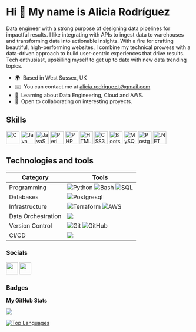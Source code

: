 Hi 👋 My name is Alicia Rodríguez
=================================

Data engineer with a strong purpose of designing data pipelines for impactful results. I like integrating with APIs to ingest data to warehouses and transforming data into actionable insights. With a fire for crafting beautiful, high-performing websites, I combine my technical prowess with a data-driven approach to build user-centric experiences that drive results. Tech enthusiast, upskilling myself to get up to date with new data trending topics.

* 🌍  Based in West Sussex, UK
* ✉️  You can contact me at [alicia.rodriguez.t@gmail.com](mailto:alicia.rodriguez.t@gmail.com)
* 🧠  Learning about Data Engineering, Cloud and AWS.
* 🤝  Open to collaborating on interesting proyects.

## Skills

<p align="left">
<a href="https://docs.microsoft.com/en-us/cpp/?view=msvc-170" target="_blank" rel="noreferrer"><img src="https://raw.githubusercontent.com/danielcranney/readme-generator/main/public/icons/skills/c-colored.svg" width="36" height="36" alt="C" /></a>
<a href="https://www.oracle.com/java/" target="_blank" rel="noreferrer"><img src="https://raw.githubusercontent.com/danielcranney/readme-generator/main/public/icons/skills/java-colored.svg" width="36" height="36" alt="Java" /></a>
<a href="https://developer.mozilla.org/en-US/docs/Web/JavaScript" target="_blank" rel="noreferrer"><img src="https://raw.githubusercontent.com/danielcranney/readme-generator/main/public/icons/skills/javascript-colored.svg" width="36" height="36" alt="JavaScript" /></a>
<a href="https://www.perl.org/" target="_blank" rel="noreferrer"><img src="https://raw.githubusercontent.com/danielcranney/readme-generator/main/public/icons/skills/perl-colored.svg" width="36" height="36" alt="Perl" /></a>
<a href="https://www.php.net/" target="_blank" rel="noreferrer"><img src="https://raw.githubusercontent.com/danielcranney/readme-generator/main/public/icons/skills/php-colored.svg" width="36" height="36" alt="PHP" /></a>
<a href="https://developer.mozilla.org/en-US/docs/Glossary/HTML5" target="_blank" rel="noreferrer"><img src="https://raw.githubusercontent.com/danielcranney/readme-generator/main/public/icons/skills/html5-colored.svg" width="36" height="36" alt="HTML5" /></a>
<a href="https://www.w3.org/TR/CSS/#css" target="_blank" rel="noreferrer"><img src="https://raw.githubusercontent.com/danielcranney/readme-generator/main/public/icons/skills/css3-colored.svg" width="36" height="36" alt="CSS3" /></a>
<a href="https://getbootstrap.com/" target="_blank" rel="noreferrer"><img src="https://raw.githubusercontent.com/danielcranney/readme-generator/main/public/icons/skills/bootstrap-colored.svg" width="36" height="36" alt="Bootstrap" /></a>
<a href="https://www.mysql.com/" target="_blank" rel="noreferrer"><img src="https://raw.githubusercontent.com/danielcranney/readme-generator/main/public/icons/skills/mysql-colored.svg" width="36" height="36" alt="MySQL" /></a>
<a href="https://www.postgresql.org/" target="_blank" rel="noreferrer"><img src="https://raw.githubusercontent.com/danielcranney/readme-generator/main/public/icons/skills/postgresql-colored.svg" width="36" height="36" alt="PostgreSQL" /></a>
<a href="https://dotnet.microsoft.com/en-us/" target="_blank" rel="noreferrer"><img src="https://raw.githubusercontent.com/danielcranney/readme-generator/main/public/icons/skills/dot-net-colored.svg" width="36" height="36" alt=".NET" /></a>
</p>

## Technologies and tools

| Category | Tools    |
|----------|----------|
| Programming | <img src="https://camo.githubusercontent.com/b389ae495c4f1f5832e01542af24a5c2ae718cf21f9aea06d090e07a6db196bd/68747470733a2f2f696d672e736869656c64732e696f2f62616467652f507974686f6e2d3337373641423f6c6f676f3d707974686f6e266c6f676f436f6c6f723d7768697465267374796c653d666c6174" alt="Python" data-canonical-src="https://img.shields.io/badge/Python-3776AB?logo=python&amp;logoColor=white&amp;style=flat" style="max-width: 100%;"> <img src="https://camo.githubusercontent.com/2d01b97251551a1e30525f2d27f6a098898cc2596da8200b754ddb4561951dbd/68747470733a2f2f696d672e736869656c64732e696f2f62616467652f426173682d3445414132353f6c6f676f3d676e752d62617368266c6f676f436f6c6f723d7768697465267374796c653d666c6174" alt="Bash" data-canonical-src="https://img.shields.io/badge/Bash-4EAA25?logo=gnu-bash&amp;logoColor=white&amp;style=flat" style="max-width: 100%;"> <img src="https://camo.githubusercontent.com/a9915ba902658d636c8a61859012ab9aeba055452480430f5875f008d3772fbb/68747470733a2f2f696d672e736869656c64732e696f2f62616467652f53514c2d3434373941313f6c6f676f3d73716c266c6f676f436f6c6f723d7768697465267374796c653d666c6174" alt="SQL" data-canonical-src="https://img.shields.io/badge/SQL-4479A1?logo=sql&amp;logoColor=white&amp;style=flat" style="max-width: 100%;">  |
| Databases | <img src="https://camo.githubusercontent.com/1d146d65e1a6a70441a919ae311f66b959e6a6401eba5d5c969df999789d0129/68747470733a2f2f696d672e736869656c64732e696f2f62616467652f506f737467726553514c2d3333363739313f6c6f676f3d706f737467726573716c266c6f676f436f6c6f723d7768697465267374796c653d666c6174" alt="Postgresql" data-canonical-src="https://img.shields.io/badge/PostgreSQL-336791?logo=postgresql&amp;logoColor=white&amp;style=flat" style="max-width: 100%;"> |
| Infrastructure | 	<img src="https://camo.githubusercontent.com/1b865913ab4a2382d070966d940fc3a222027409c33d87c6ab2676f5d1e8d0c3/68747470733a2f2f696d672e736869656c64732e696f2f62616467652f5465727261666f726d2d3841344237363f6c6f676f3d7465727261666f726d266c6f676f436f6c6f723d7768697465267374796c653d666c6174" alt="Terraform" data-canonical-src="https://img.shields.io/badge/Terraform-8A4B76?logo=terraform&amp;logoColor=white&amp;style=flat" style="max-width: 100%;"> <img src="https://camo.githubusercontent.com/07e270495f67c17ddc90bddd7c5ba9e32f8e388db66d6fafc363f26842d221f1/68747470733a2f2f696d672e736869656c64732e696f2f62616467652f4157532d3233324633453f6c6f676f3d616d617a6f6e2d617773266c6f676f436f6c6f723d7768697465267374796c653d666c6174" alt="AWS" data-canonical-src="https://img.shields.io/badge/AWS-232F3E?logo=amazon-aws&amp;logoColor=white&amp;style=flat" style="max-width: 100%;"> |
| Data Orchestration | <img src="https://img.shields.io/badge/Prefect-black?logo=prefect"> |
| Version Control | <img src="https://camo.githubusercontent.com/c32378e5940d250dcd14c69169cd63d6e89026855a1f7c33774b42e53739b0e2/68747470733a2f2f696d672e736869656c64732e696f2f62616467652f4769742d4630353033323f6c6f676f3d676974266c6f676f436f6c6f723d7768697465267374796c653d666c6174" alt="Git" data-canonical-src="https://img.shields.io/badge/Git-F05032?logo=git&amp;logoColor=white&amp;style=flat" style="max-width: 100%;"> <img src="https://camo.githubusercontent.com/df1b17c78cb9d536b75c7aac390804a95febe8b863800236a2df5d839538f382/68747470733a2f2f696d672e736869656c64732e696f2f62616467652f4769744875622d3138313731373f6c6f676f3d676974687562266c6f676f436f6c6f723d7768697465267374796c653d666c6174" alt="GitHub" data-canonical-src="https://img.shields.io/badge/GitHub-181717?logo=github&amp;logoColor=white&amp;style=flat" style="max-width: 100%;"> |
| CI/CD | <image src="https://img.shields.io/badge/GitHub_Actions-white?logo=githubactions&logoColor=white&labelColor=blue&color=blue"> |


### Socials

<p align="left"> <a href="https://www.github.com/alixiazul" target="_blank" rel="noreferrer"><img src="https://raw.githubusercontent.com/danielcranney/readme-generator/main/public/icons/socials/github.svg" width="32" height="32" /></a> <a href="https://www.linkedin.com/in/aliciarodriguezt/" target="_blank" rel="noreferrer"><img src="https://raw.githubusercontent.com/danielcranney/readme-generator/main/public/icons/socials/linkedin.svg" width="32" height="32" /></a></p>

### Badges

<b>My GitHub Stats</b>

<a href="http://www.github.com/alixiazul"><img src="https://github-readme-streak-stats.herokuapp.com/?user=alixiazul&stroke=ffffff&background=1c1917&ring=0891b2&fire=0891b2&currStreakNum=ffffff&currStreakLabel=0891b2&sideNums=ffffff&sideLabels=ffffff&dates=ffffff&hide_border=true" /></a>

<a href="https://github.com/alixiazul" align="left"><img src="https://github-readme-stats.vercel.app/api/top-langs/?username=alixiazul&langs_count=10&title_color=0891b2&text_color=ffffff&icon_color=0891b2&bg_color=1c1917&hide_border=true&locale=en&custom_title=Top%20%Languages" alt="Top Languages" /></a>
